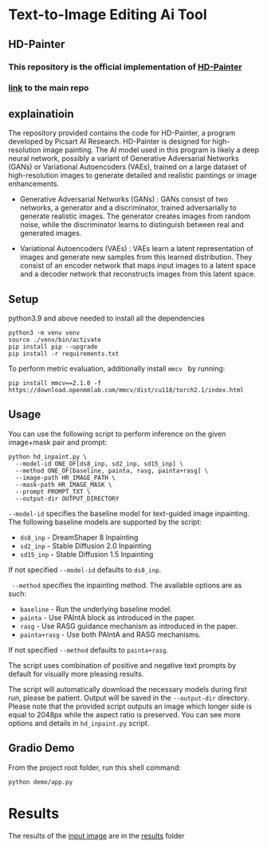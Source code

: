 # Text-to-Image Editing Ai Tool

## HD-Painter 
### This repository is the official implementation of [HD-Painter](https://arxiv.org/abs/2312.14091)
### [link](https://github.com/Picsart-AI-Research/HD-Painter/tree/main) to the main repo 





## explainatioin

The repository provided contains the code for HD-Painter, a program developed by Picsart AI Research. HD-Painter is designed for high-resolution image painting. The AI model used in this program is likely a deep neural network, possibly a variant of Generative Adversarial Networks (GANs) or Variational Autoencoders (VAEs), trained on a large dataset of high-resolution images to generate detailed and realistic paintings or image enhancements.

- Generative Adversarial Networks (GANs) : GANs consist of two networks, a generator and a discriminator, trained adversarially to generate realistic images. The generator creates images from random noise, while the discriminator learns to distinguish between real and generated images.

- Variational Autoencoders (VAEs) : VAEs learn a latent representation of images and generate new samples from this learned distribution. They consist of an encoder network that maps input images to a latent space and a decoder network that reconstructs images from this latent space.





## Setup 

python3.9 and above needed to install all the dependencies 

```
python3 -m venv venv
source ./venv/bin/activate
pip install pip --upgrade
pip install -r requirements.txt
```

To perform metric evaluation, additionally install ```mmcv ``` by running:
```
pip install mmcv==2.1.0 -f https://download.openmmlab.com/mmcv/dist/cu118/torch2.1/index.html
```

## Usage

You can use the following script to perform inference on the given image+mask pair and prompt:
 
```
python hd_inpaint.py \
  --model-id ONE_OF[ds8_inp, sd2_inp, sd15_inp] \
  --method ONE_OF[baseline, painta, rasg, painta+rasg] \
  --image-path HR_IMAGE_PATH \
  --mask-path HR_IMAGE_MASK \
  --prompt PROMPT_TXT \
  --output-dir OUTPUT_DIRECTORY
```

`--model-id` specifies the baseline model for text-guided image inpainting. The following baseline models are supported by the script:
- `ds8_inp` - DreamShaper 8 Inpainting
- `sd2_inp` - Stable Diffusion 2.0 Inpainting
- `sd15_inp` - Stable Diffusion 1.5 Inpainting

If not specified `--model-id` defaults to `ds8_inp`.

` --method` specifies the inpainting method. The available options are as such:
- `baseline` - Run the underlying baseline model.
- `painta` - Use PAIntA block as introduced in the paper.
- `rasg` - Use RASG guidance mechanism as introduced in the paper.
- `painta+rasg` - Use both PAIntA and RASG mechanisms.
 
If not specified `--method` defaults to `painta+rasg`.

The script uses combination of positive and negative text prompts by default for visually more pleasing results.

The script will automatically download the necessary models during first run, please be patient. Output will be saved in the `--output-dir` directory. Please note that the provided script outputs an image which longer side is equal to 2048px while the aspect ratio is preserved. You can see more options and details in `hd_inpaint.py` script.

## Gradio Demo

From the project root folder, run this shell command:
```
python demo/app.py
```

# Results

The results of the [input image](https://github.com/Shashanksharma280201/Text-to-Image-editing-ai-tool-/tree/eec92b9bc4b98575741a1547cf3b47194081866c/Input%20image) are in the  [results](https://github.com/Shashanksharma280201/Text-to-Image-editing-ai-tool-/tree/acd66069092d100469bdb4571e2a7fda3fa91cb3/results) folder



